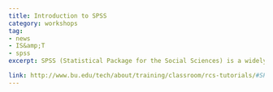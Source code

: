 ```yaml
---
title: Introduction to SPSS
category: workshops
tag: 
- news
- IS&amp;T
- spss
excerpt: SPSS (Statistical Package for the Social Sciences) is a widely used program for analyzing data. SPSS uses windows and dialog boxes to manipulate data and perform statistical analyses. This hands-on tutorial will introduce you to the basics of SPSS and will give you one hours’ practice using SPSS on Microsoft Windows. After completing this tutorial, you will be able to&colon; enter data into SPSS, use SPSS to transform data, use SPSS to perform basic statistical analyses. 

link: http://www.bu.edu/tech/about/training/classroom/rcs-tutorials/#SPSS
---
```


